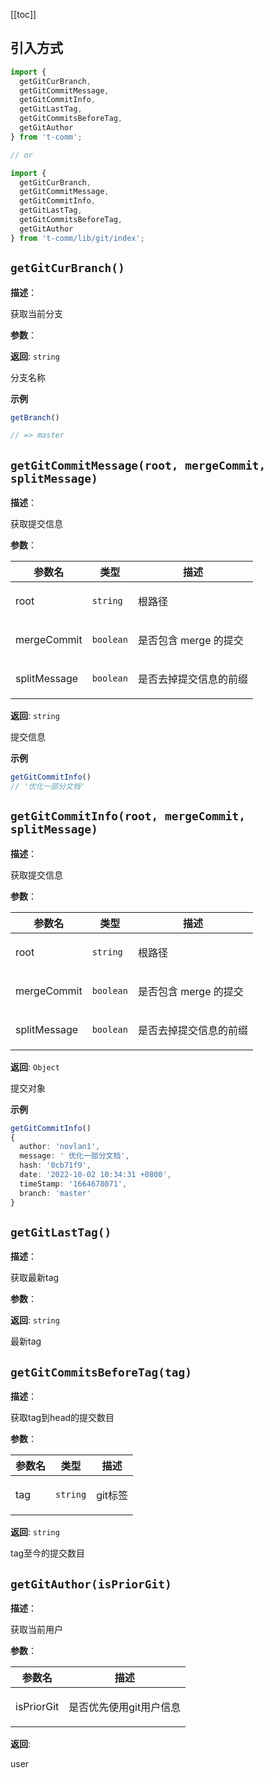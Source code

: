 [[toc]]

## 引入方式

```ts
import {
  getGitCurBranch,
  getGitCommitMessage,
  getGitCommitInfo,
  getGitLastTag,
  getGitCommitsBeforeTag,
  getGitAuthor
} from 't-comm';

// or

import {
  getGitCurBranch,
  getGitCommitMessage,
  getGitCommitInfo,
  getGitLastTag,
  getGitCommitsBeforeTag,
  getGitAuthor
} from 't-comm/lib/git/index';
```


## `getGitCurBranch()` 


**描述**：<p>获取当前分支</p>

**参数**：

**返回**: <code>string</code><br>

<p>分支名称</p>

**示例**

```typescript
getBranch()

// => master
```
<a name="getGitCommitMessage"></a>

## `getGitCommitMessage(root, mergeCommit, splitMessage)` 


**描述**：<p>获取提交信息</p>

**参数**：


| 参数名 | 类型 | 描述 |
| --- | --- | --- |
| root | <code>string</code> | <p>根路径</p> |
| mergeCommit | <code>boolean</code> | <p>是否包含 merge 的提交</p> |
| splitMessage | <code>boolean</code> | <p>是否去掉提交信息的前缀</p> |

**返回**: <code>string</code><br>

<p>提交信息</p>

**示例**

```ts
getGitCommitInfo()
// '优化一部分文档'
```
<a name="getGitCommitInfo"></a>

## `getGitCommitInfo(root, mergeCommit, splitMessage)` 


**描述**：<p>获取提交信息</p>

**参数**：


| 参数名 | 类型 | 描述 |
| --- | --- | --- |
| root | <code>string</code> | <p>根路径</p> |
| mergeCommit | <code>boolean</code> | <p>是否包含 merge 的提交</p> |
| splitMessage | <code>boolean</code> | <p>是否去掉提交信息的前缀</p> |

**返回**: <code>Object</code><br>

<p>提交对象</p>

**示例**

```ts
getGitCommitInfo()
{
  author: 'novlan1',
  message: ' 优化一部分文档',
  hash: '0cb71f9',
  date: '2022-10-02 10:34:31 +0800',
  timeStamp: '1664678071',
  branch: 'master'
}
```
<a name="getGitLastTag"></a>

## `getGitLastTag()` 


**描述**：<p>获取最新tag</p>

**参数**：

**返回**: <code>string</code><br>

<p>最新tag</p>

<a name="getGitCommitsBeforeTag"></a>

## `getGitCommitsBeforeTag(tag)` 


**描述**：<p>获取tag到head的提交数目</p>

**参数**：


| 参数名 | 类型 | 描述 |
| --- | --- | --- |
| tag | <code>string</code> | <p>git标签</p> |

**返回**: <code>string</code><br>

<p>tag至今的提交数目</p>

<a name="getGitAuthor"></a>

## `getGitAuthor(isPriorGit)` 


**描述**：<p>获取当前用户</p>

**参数**：


| 参数名 | 描述 |
| --- | --- |
| isPriorGit | <p>是否优先使用git用户信息</p> |

**返回**: <p>user</p>

